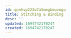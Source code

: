 ```yaml
---
id: qnnhvp222w7a5mmgbmuvmgu
title: Stitching & Binding
desc: ''
updated: 1694742170247
created: 1694742170247
---
```

